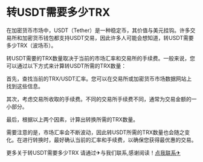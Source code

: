 # 转USDT需要多少TRX

在加密货币市场中，USDT（Tether）是一种稳定币，其价值与美元挂钩。许多交易所和加密货币钱包都支持USDT交易，因此许多人可能会想知道，转USDT需要多少TRX（波场币）。

转USDT需要的TRX数量取决于当前的市场汇率和交易所的手续费。一般来说，您可以通过以下方式来计算转USDT所需的TRX数量：

首先，查找当前的TRX/USDT汇率。您可以在交易所或加密货币市场数据网站上找到这些信息。

其次，考虑交易所收取的手续费。不同的交易所手续费不同，通常为交易金额的一小部分。

最后，根据以上两个因素，计算出转换所需的TRX数量。

需要注意的是，市场汇率会不断波动，因此转USDT所需的TRX数量也会随之变化。在进行转换时，最好确认当前的汇率和手续费，以确保您获得最优惠的交易。

更多关于转USDT需要多少TRX 请通过✈与我们联系,感谢阅读！[点我联系✈](https://data.G208.com)